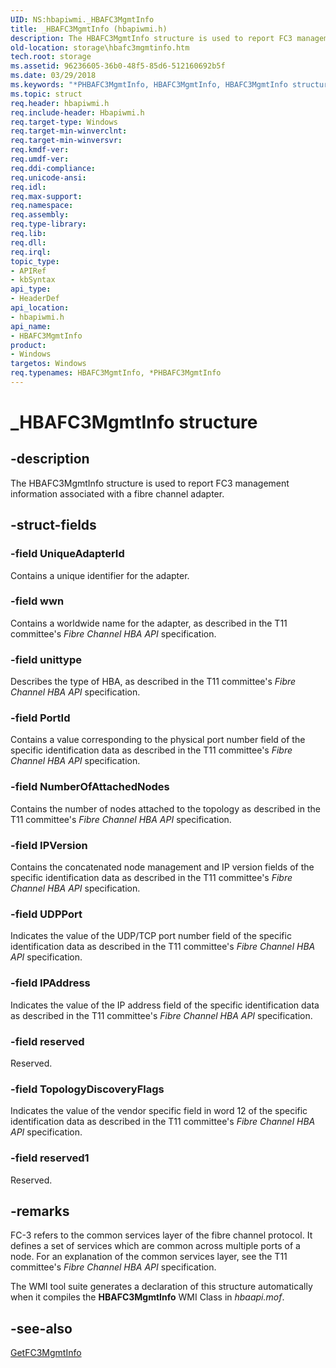 ```yaml
---
UID: NS:hbapiwmi._HBAFC3MgmtInfo
title: _HBAFC3MgmtInfo (hbapiwmi.h)
description: The HBAFC3MgmtInfo structure is used to report FC3 management information associated with a fibre channel adapter.
old-location: storage\hbafc3mgmtinfo.htm
tech.root: storage
ms.assetid: 96236605-36b0-48f5-85d6-512160692b5f
ms.date: 03/29/2018
ms.keywords: "*PHBAFC3MgmtInfo, HBAFC3MgmtInfo, HBAFC3MgmtInfo structure [Storage Devices], PHBAFC3MgmtInfo, PHBAFC3MgmtInfo structure pointer [Storage Devices], _HBAFC3MgmtInfo, hbapiwmi/HBAFC3MgmtInfo, hbapiwmi/PHBAFC3MgmtInfo, storage.hbafc3mgmtinfo, structs-Fibre_b128f553-eb08-4077-9dcb-7a7238ec220f.xml"
ms.topic: struct
req.header: hbapiwmi.h
req.include-header: Hbapiwmi.h
req.target-type: Windows
req.target-min-winverclnt: 
req.target-min-winversvr: 
req.kmdf-ver: 
req.umdf-ver: 
req.ddi-compliance: 
req.unicode-ansi: 
req.idl: 
req.max-support: 
req.namespace: 
req.assembly: 
req.type-library: 
req.lib: 
req.dll: 
req.irql: 
topic_type:
- APIRef
- kbSyntax
api_type:
- HeaderDef
api_location:
- hbapiwmi.h
api_name:
- HBAFC3MgmtInfo
product:
- Windows
targetos: Windows
req.typenames: HBAFC3MgmtInfo, *PHBAFC3MgmtInfo
---
```


# _HBAFC3MgmtInfo structure


## -description


The HBAFC3MgmtInfo structure is used to report FC3 management information associated with a fibre channel adapter. 


## -struct-fields




### -field UniqueAdapterId

Contains a unique identifier for the adapter. 


### -field wwn

Contains a worldwide name for the adapter, as described in the T11 committee's <i>Fibre Channel HBA API </i>specification. 


### -field unittype

Describes the type of HBA, as described in the T11 committee's <i>Fibre Channel HBA API </i>specification.


### -field PortId

Contains a value corresponding to the physical port number field of the specific identification data as described in the T11 committee's <i>Fibre Channel HBA API </i>specification.


### -field NumberOfAttachedNodes

Contains the number of nodes attached to the topology as described in the T11 committee's <i>Fibre Channel HBA API </i>specification.


### -field IPVersion

Contains the concatenated node management and IP version fields of the specific identification data as described in the T11 committee's <i>Fibre Channel HBA API </i>specification.


### -field UDPPort

Indicates the value of the UDP/TCP port number field of the specific identification data as described in the T11 committee's <i>Fibre Channel HBA API </i>specification.


### -field IPAddress

Indicates the value of the IP address field of the specific identification data as described in the T11 committee's <i>Fibre Channel HBA API </i>specification.


### -field reserved

Reserved.


### -field TopologyDiscoveryFlags

Indicates the value of the vendor specific field in word 12 of the specific identification data as described in the T11 committee's <i>Fibre Channel HBA API </i>specification.


### -field reserved1

Reserved.


## -remarks



FC-3 refers to the common services layer of the fibre channel protocol. It defines a set of services which are common across multiple ports of a node. For an explanation of the common services layer, see the T11 committee's <i>Fibre Channel HBA API</i> specification.

The WMI tool suite generates a declaration of this structure automatically when it compiles the <b>HBAFC3MgmtInfo</b> WMI Class in <i>hbaapi.mof</i>. 




## -see-also




<a href="https://docs.microsoft.com/windows-hardware/drivers/storage/getfc3mgmtinfo">GetFC3MgmtInfo</a>
 

 

